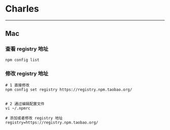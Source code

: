 # Charles

--------------------------------------------------------------------------------


## Mac

### 查看 registry 地址

```
npm config list
```

### 修改 registry 地址

```
# 1 直接修改
npm config set registry https://registry.npm.taobao.org/


# 2 通过编辑配置文件
vi ~/.npmrc

# 添加或者修改 registry 地址
registry=https://registry.npm.taobao.org/
```
